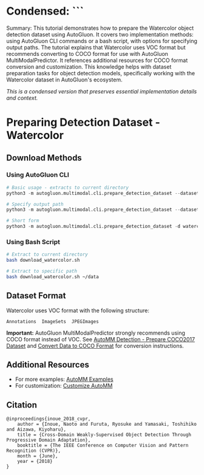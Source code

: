 # Condensed: ```

Summary: This tutorial demonstrates how to prepare the Watercolor object detection dataset using AutoGluon. It covers two implementation methods: using AutoGluon CLI commands or a bash script, with options for specifying output paths. The tutorial explains that Watercolor uses VOC format but recommends converting to COCO format for use with AutoGluon MultiModalPredictor. It references additional resources for COCO format conversion and customization. This knowledge helps with dataset preparation tasks for object detection models, specifically working with the Watercolor dataset in AutoGluon's ecosystem.

*This is a condensed version that preserves essential implementation details and context.*

# Preparing Detection Dataset - Watercolor

## Download Methods

### Using AutoGluon CLI

```python
# Basic usage - extracts to current directory
python3 -m autogluon.multimodal.cli.prepare_detection_dataset --dataset_name watercolor

# Specify output path
python3 -m autogluon.multimodal.cli.prepare_detection_dataset --dataset_name watercolor --output_path ~/data

# Short form
python3 -m autogluon.multimodal.cli.prepare_detection_dataset -d watercolor -o ~/data
```

### Using Bash Script

```bash
# Extract to current directory
bash download_watercolor.sh

# Extract to specific path
bash download_watercolor.sh ~/data
```

## Dataset Format

Watercolor uses VOC format with the following structure:
```
Annotations  ImageSets  JPEGImages
```

**Important:** AutoGluon MultiModalPredictor strongly recommends using COCO format instead of VOC. See [AutoMM Detection - Prepare COCO2017 Dataset](prepare_coco17.ipynb) and [Convert Data to COCO Format](convert_data_to_coco_format.ipynb) for conversion instructions.

## Additional Resources
- For more examples: [AutoMM Examples](https://github.com/autogluon/autogluon/tree/master/examples/automm)
- For customization: [Customize AutoMM](../../advanced_topics/customization.ipynb)

## Citation
```
@inproceedings{inoue_2018_cvpr,
    author = {Inoue, Naoto and Furuta, Ryosuke and Yamasaki, Toshihiko and Aizawa, Kiyoharu},
    title = {Cross-Domain Weakly-Supervised Object Detection Through Progressive Domain Adaptation},
    booktitle = {The IEEE Conference on Computer Vision and Pattern Recognition (CVPR)},
    month = {June},
    year = {2018}
}
```